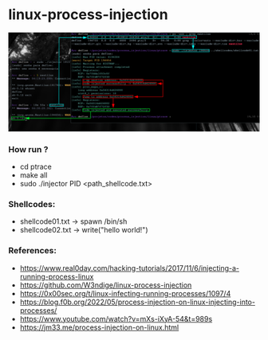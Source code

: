 # linux-process-injection
<img src="images/teste123.png">

### How run ?
- cd ptrace
- make all
- sudo ./injector PID <path_shellcode.txt>

### Shellcodes:
- shellcode01.txt -> spawn /bin/sh
- shellcode02.txt -> write("hello world!")

### References:
- https://www.real0day.com/hacking-tutorials/2017/11/6/injecting-a-running-process-linux
- https://github.com/W3ndige/linux-process-injection
- https://0x00sec.org/t/linux-infecting-running-processes/1097/4
- https://blog.f0b.org/2022/05/process-injection-on-linux-injecting-into-processes/
- https://www.youtube.com/watch?v=mXs-iXyA-54&t=989s
- https://jm33.me/process-injection-on-linux.html
